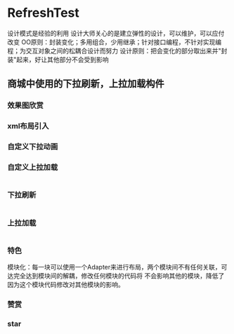 # RefreshTest

设计模式是经验的利用
设计大师关心的是建立弹性的设计，可以维护，可以应付改变
OO原则：封装变化；多用组合，少用继承；针对接口编程，不针对实现编程；为交互对象之间的松耦合设计而努力
设计原则：把会变化的部分取出来并"封装"起来，好让其他部分不会受到影响

## 商城中使用的下拉刷新，上拉加载构件

### 效果图欣赏

### xml布局引入

### 自定义下拉动画

### 自定义上拉加载
```

```

### 下拉刷新
```

```

### 上拉加载
```
```
### 特色
模块化：每一块可以使用一个Adapter来进行布局，两个模块间不有任何关联，可达完全达到模块间的解耦，修改任何模块的代码将
不会影响其他的模块，降低了因为这个模块代码修改对其他模块的影响。


### 赞赏

### star